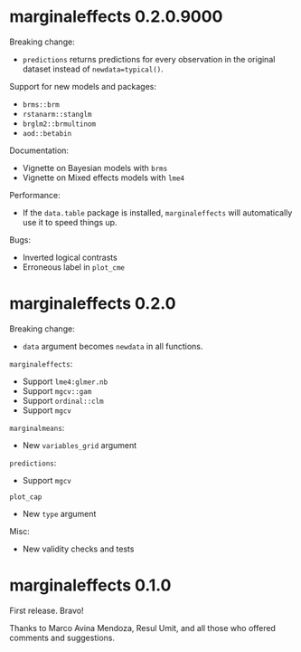 # marginaleffects 0.2.0.9000

Breaking change:

* `predictions` returns predictions for every observation in the original dataset instead of `newdata=typical()`.

Support for new models and packages:

* `brms::brm`
* `rstanarm::stanglm`
* `brglm2::brmultinom`
* `aod::betabin`

Documentation:

* Vignette on Bayesian models with `brms`
* Vignette on Mixed effects models with `lme4`

Performance: 

* If the `data.table` package is installed, `marginaleffects` will automatically use it to speed things up.

Bugs:

* Inverted logical contrasts
* Erroneous label in `plot_cme`

# marginaleffects 0.2.0

Breaking change:

* `data` argument becomes `newdata` in all functions.

`marginaleffects`:

* Support `lme4:glmer.nb`
* Support `mgcv::gam`
* Support `ordinal::clm`
* Support `mgcv`

`marginalmeans`:

* New `variables_grid` argument

`predictions`:

* Support `mgcv`

`plot_cap`

* New `type` argument

Misc:

* New validity checks and tests

# marginaleffects 0.1.0

First release. Bravo!

Thanks to Marco Avina Mendoza, Resul Umit, and all those who offered comments
and suggestions.
